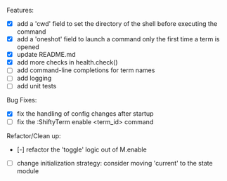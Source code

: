Features:
- [x] add a 'cwd' field to set the directory of the shell before executing the command
- [x] add a 'oneshot' field to launch a command only the first time a term is opened
- [x] update README.md
- [x] add more checks in health.check()
- [ ] add command-line completions for term names
- [ ] add logging
- [ ] add unit tests

Bug Fixes:
- [x] fix the handling of config changes after startup
- [ ] fix the :ShiftyTerm enable <term_id> command

Refactor/Clean up:
- [-] refactor the 'toggle' logic out of M.enable
- [ ] change initialization strategy: consider moving 'current' to the state module

